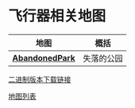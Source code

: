 # 飞行器相关地图

| 地图                                         | 概括    |
|--------------------------------------------|-------|
| **[AbandonedPark](map/images/Blocks.png)** | 失落的公园 |

[二进制版本下载链接](https://github.com/Microsoft/AirSim/releases)

[地图列表](map/map_list.md)


